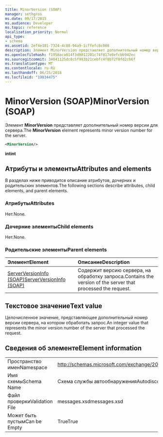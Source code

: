 ```yaml
---
title: MinorVersion (SOAP)
manager: sethgros
ms.date: 09/17/2015
ms.audience: Developer
ms.topic: reference
localization_priority: Normal
api_type:
- schema
ms.assetid: 2ef4e181-7324-4c88-94a9-1cffefc8c008
description: Элемент MinorVersion представляет дополнительный номер версии для сервера.
ms.openlocfilehash: f1958aca014f3d8012201c74f817e8efcbb942ec
ms.sourcegitcommit: 34041125dc8c5f993b21cebfc4f8b72f0fd2cb6f
ms.translationtype: MT
ms.contentlocale: ru-RU
ms.lasthandoff: 06/25/2018
ms.locfileid: "19834475"
---
```

# <a name="minorversion-soap"></a><span data-ttu-id="f1ab2-103">MinorVersion (SOAP)</span><span class="sxs-lookup"><span data-stu-id="f1ab2-103">MinorVersion (SOAP)</span></span>

<span data-ttu-id="f1ab2-104">Элемент **MinorVersion** представляет дополнительный номер версии для сервера.</span><span class="sxs-lookup"><span data-stu-id="f1ab2-104">The **MinorVersion** element represents minor version number for the server.</span></span> 
  
```XML
<MinorVersion/>
```

 <span data-ttu-id="f1ab2-105">**int**</span><span class="sxs-lookup"><span data-stu-id="f1ab2-105">**int**</span></span>
## <a name="attributes-and-elements"></a><span data-ttu-id="f1ab2-106">Атрибуты и элементы</span><span class="sxs-lookup"><span data-stu-id="f1ab2-106">Attributes and elements</span></span>

<span data-ttu-id="f1ab2-107">В разделах ниже приводится описание атрибутов, дочерних и родительских элементов.</span><span class="sxs-lookup"><span data-stu-id="f1ab2-107">The following sections describe attributes, child elements, and parent elements.</span></span>
  
### <a name="attributes"></a><span data-ttu-id="f1ab2-108">Атрибуты</span><span class="sxs-lookup"><span data-stu-id="f1ab2-108">Attributes</span></span>

<span data-ttu-id="f1ab2-109">Нет.</span><span class="sxs-lookup"><span data-stu-id="f1ab2-109">None.</span></span>
  
### <a name="child-elements"></a><span data-ttu-id="f1ab2-110">Дочерние элементы</span><span class="sxs-lookup"><span data-stu-id="f1ab2-110">Child elements</span></span>

<span data-ttu-id="f1ab2-111">Нет.</span><span class="sxs-lookup"><span data-stu-id="f1ab2-111">None.</span></span>
  
### <a name="parent-elements"></a><span data-ttu-id="f1ab2-112">Родительские элементы</span><span class="sxs-lookup"><span data-stu-id="f1ab2-112">Parent elements</span></span>

|<span data-ttu-id="f1ab2-113">**Элемент**</span><span class="sxs-lookup"><span data-stu-id="f1ab2-113">**Element**</span></span>|<span data-ttu-id="f1ab2-114">**Описание**</span><span class="sxs-lookup"><span data-stu-id="f1ab2-114">**Description**</span></span>|
|:-----|:-----|
|[<span data-ttu-id="f1ab2-115">ServerVersionInfo (SOAP)</span><span class="sxs-lookup"><span data-stu-id="f1ab2-115">ServerVersionInfo (SOAP)</span></span>](serverversioninfo-soap.md) <br/> |<span data-ttu-id="f1ab2-116">Содержит версию сервера, на обработку запроса.</span><span class="sxs-lookup"><span data-stu-id="f1ab2-116">Contains the version of the server that processed the request.</span></span>  <br/> |
   
## <a name="text-value"></a><span data-ttu-id="f1ab2-117">Текстовое значение</span><span class="sxs-lookup"><span data-stu-id="f1ab2-117">Text value</span></span>

<span data-ttu-id="f1ab2-118">Целочисленное значение, представляющее дополнительный номер версии сервера, на котором обработать запрос.</span><span class="sxs-lookup"><span data-stu-id="f1ab2-118">An integer value that represents the minor version number of the server that processed the request.</span></span>
  
## <a name="element-information"></a><span data-ttu-id="f1ab2-119">Сведения об элементе</span><span class="sxs-lookup"><span data-stu-id="f1ab2-119">Element information</span></span>

|||
|:-----|:-----|
|<span data-ttu-id="f1ab2-120">Пространство имен</span><span class="sxs-lookup"><span data-stu-id="f1ab2-120">Namespace</span></span>  <br/> |http://schemas.microsoft.com/exchange/2010/Autodiscover  <br/> |
|<span data-ttu-id="f1ab2-121">Имя схемы</span><span class="sxs-lookup"><span data-stu-id="f1ab2-121">Schema Name</span></span>  <br/> |<span data-ttu-id="f1ab2-122">Схема службы автообнаружения</span><span class="sxs-lookup"><span data-stu-id="f1ab2-122">Autodiscover schema</span></span>  <br/> |
|<span data-ttu-id="f1ab2-123">Файл проверки</span><span class="sxs-lookup"><span data-stu-id="f1ab2-123">Validation File</span></span>  <br/> |<span data-ttu-id="f1ab2-124">messages.xsd</span><span class="sxs-lookup"><span data-stu-id="f1ab2-124">messages.xsd</span></span>  <br/> |
|<span data-ttu-id="f1ab2-125">Может быть пустым</span><span class="sxs-lookup"><span data-stu-id="f1ab2-125">Can be Empty</span></span>  <br/> |<span data-ttu-id="f1ab2-126">True</span><span class="sxs-lookup"><span data-stu-id="f1ab2-126">True</span></span>  <br/> |
   

